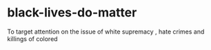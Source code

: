 # black-lives-do-matter
To target attention on the issue of white supremacy , hate crimes and killings of colored 